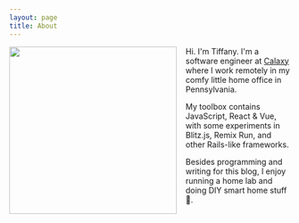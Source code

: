 ```yaml
---
layout: page
title: About
---
```


<img style="width: 300px; float:left; shape-outisde: circle(50%); margin-right: 1rem;" src="https://res.cloudinary.com/twhiteblog/image/upload/ar_1:1,bo_0px_solid_rgb:ffffff,c_fill,co_rgb:ffffff,fl_preserve_transparency,g_auto,q_100,r_max,w_339/v1633559929/best_ckhg1g.webp"/> Hi. I'm Tiffany. I'm a software engineer at [Calaxy](https://www.calaxy.com) where I work remotely in my comfy little home office in Pennsylvania.

My toolbox contains JavaScript, React & Vue, with some experiments in Blitz.js, Remix Run, and other Rails-like frameworks.

Besides programming and writing for this blog, I enjoy running a home lab and doing DIY smart home stuff 🤖.


